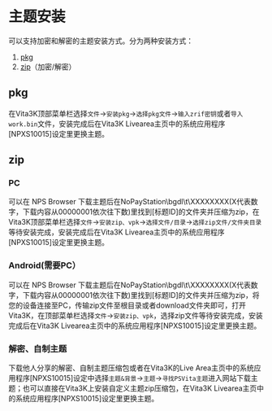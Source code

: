 # 主题安装
可以支持加密和解密的主题安装方式。分为两种安装方式：
1. [pkg](http://croden1999.github.io/Vita3K-quick-guide/theme#pkg)
2. [zip](http://croden1999.github.io/Vita3K-quick-guide/theme#zip)（加密/解密）

## pkg
在Vita3K顶部菜单栏选择`文件`->`安装pkg`->`选择pkg文件`→`输入zrif密钥`或者`导入work.bin`文件，安装完成后在Vita3K Livearea主页中的系统应用程序[NPXS10015]设定里更换主题。

## zip
### PC
可以在 NPS Browser 下载主题后在NoPayStation\bgdl\t\XXXXXXXX(X代表数字，下载内容从00000001依次往下数)里找到[标题ID]的文件夹并压缩为zip，在Vita3K顶部菜单栏选择`文件`->`安装zip、vpk`->`选择文件/目录`->`选择zip文件/文件夹目录`等待安装完成，安装完成后在Vita3K Livearea主页中的系统应用程序[NPXS10015]设定里更换主题。

### Android(需要PC）
可以在 NPS Browser 下载主题后在NoPayStation\bgdl\t\XXXXXXXX(X代表数字，下载内容从00000001依次往下数)里找到[标题ID]的文件夹并压缩为zip，将您的设备连接至PC，传输zip文件至根目录或者download文件夹即可，打开Vita3K，在顶部菜单栏选择`文件`->`安装zip、vpk`，选择zip文件等待安装完成，安装完成后在Vita3K Livearea主页中的系统应用程序[NPXS10015]设定里更换主题。

### 解密、自制主题
下载他人分享的解密、自制主题压缩包或者在Vita3K的Live Area主页中的系统应用程序[NPXS10015]设定中选择`主题&背景`->`主题`->`寻找PSVita主题`进入网站下载主题；也可以直接在Vita3K上安装自定义主题zip压缩包，在Vita3K Livearea主页中的系统应用程序[NPXS10015]设定里更换主题。
